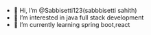 - 👋 Hi, I’m @Sabbisetti123(sabbbisetti sahith)
- 👀 I’m interested in java full stack development
- 🌱 I’m currently learning spring boot,react

<!---
Sabbisetti123/Sabbisetti123 is a ✨ special ✨ repository because its `README.md` (this file) appears on your GitHub profile.
You can click the Preview link to take a look at your changes.
--->

